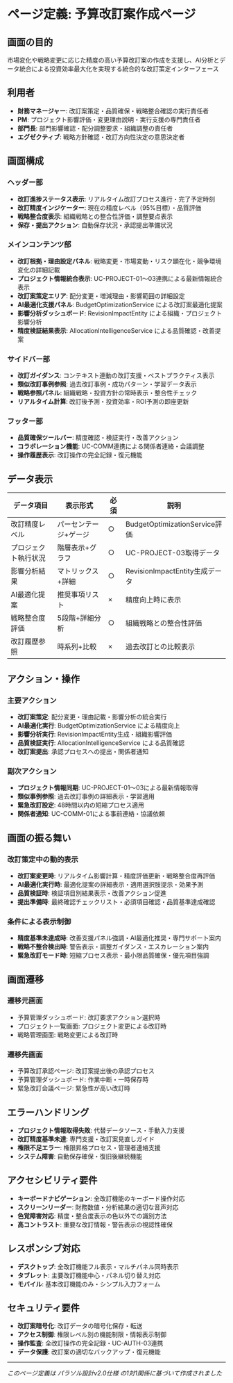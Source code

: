 # ページ定義: 予算改訂案作成ページ

## 画面の目的
市場変化や戦略変更に応じた精度の高い予算改訂案の作成を支援し、AI分析とデータ統合による投資効率最大化を実現する統合的な改訂策定インターフェース

## 利用者
- **財務マネージャー**: 改訂案策定・品質確保・戦略整合確認の実行責任者
- **PM**: プロジェクト影響評価・変更理由説明・実行支援の専門責任者
- **部門長**: 部門影響確認・配分調整要求・組織調整の責任者
- **エグゼクティブ**: 戦略方針確認・改訂方向性決定の意思決定者

## 画面構成

### ヘッダー部
- **改訂進捗ステータス表示**: リアルタイム改訂プロセス進行・完了予定時刻
- **改訂精度インジケーター**: 現在の精度レベル（95%目標）・品質評価
- **戦略整合度表示**: 組織戦略との整合性評価・調整要点表示
- **保存・提出アクション**: 自動保存状況・承認提出準備状況

### メインコンテンツ部
- **改訂根拠・理由設定パネル**: 戦略変更・市場変動・リスク顕在化・競争環境変化の詳細記載
- **プロジェクト情報統合表示**: UC-PROJECT-01〜03連携による最新情報統合表示
- **改訂案策定エリア**: 配分変更・増減理由・影響範囲の詳細設定
- **AI最適化支援パネル**: BudgetOptimizationService による改訂案最適化提案
- **影響分析ダッシュボード**: RevisionImpactEntity による組織・プロジェクト影響分析
- **精度検証結果表示**: AllocationIntelligenceService による品質確認・改善提案

### サイドバー部
- **改訂ガイダンス**: コンテキスト連動の改訂支援・ベストプラクティス表示
- **類似改訂事例参照**: 過去改訂事例・成功パターン・学習データ表示
- **戦略参照パネル**: 組織戦略・投資方針の常時表示・整合性チェック
- **リアルタイム計算**: 改訂後予測・投資効率・ROI予測の即座更新

### フッター部
- **品質確保ツールバー**: 精度確認・検証実行・改善アクション
- **コラボレーション機能**: UC-COMM連携による関係者連絡・会議調整
- **操作履歴表示**: 改訂操作の完全記録・復元機能

## データ表示

| データ項目 | 表示形式 | 必須 | 説明 |
|-----------|---------|------|------|
| 改訂精度レベル | パーセンテージ+ゲージ | ○ | BudgetOptimizationService評価 |
| プロジェクト執行状況 | 階層表示+グラフ | ○ | UC-PROJECT-03取得データ |
| 影響分析結果 | マトリックス+詳細 | ○ | RevisionImpactEntity生成データ |
| AI最適化提案 | 推奨事項リスト | × | 精度向上時に表示 |
| 戦略整合度評価 | 5段階+詳細分析 | ○ | 組織戦略との整合性評価 |
| 改訂履歴参照 | 時系列+比較 | × | 過去改訂との比較表示 |

## アクション・操作

### 主要アクション
- **改訂案策定**: 配分変更・理由記載・影響分析の統合実行
- **AI最適化実行**: BudgetOptimizationService による精度向上
- **影響分析実行**: RevisionImpactEntity生成・組織影響評価
- **品質検証実行**: AllocationIntelligenceService による品質確認
- **改訂案提出**: 承認プロセスへの提出・関係者通知

### 副次アクション
- **プロジェクト情報同期**: UC-PROJECT-01〜03による最新情報取得
- **類似事例参照**: 過去改訂事例の詳細表示・学習適用
- **緊急改訂設定**: 48時間以内の短縮プロセス適用
- **関係者通知**: UC-COMM-01による事前連絡・協議依頼

## 画面の振る舞い

### 改訂策定中の動的表示
- **改訂案変更時**: リアルタイム影響計算・精度評価更新・戦略整合度再評価
- **AI最適化実行時**: 最適化提案の詳細表示・適用選択肢提示・効果予測
- **品質検証時**: 検証項目別結果表示・改善アクション促進
- **提出準備時**: 最終確認チェックリスト・必須項目確認・品質基準達成確認

### 条件による表示制御
- **精度基準未達成時**: 改善支援パネル強調・AI最適化推奨・専門サポート案内
- **戦略不整合検出時**: 警告表示・調整ガイダンス・エスカレーション案内
- **緊急改訂モード時**: 短縮プロセス表示・最小限品質確保・優先項目強調

## 画面遷移

### 遷移元画面
- 予算管理ダッシュボード: 改訂要求アクション選択時
- プロジェクト一覧画面: プロジェクト変更による改訂時
- 戦略管理画面: 戦略変更による改訂時

### 遷移先画面
- 予算改訂承認ページ: 改訂案提出後の承認プロセス
- 予算管理ダッシュボード: 作業中断・一時保存時
- 緊急改訂会議ページ: 緊急性が高い改訂時

## エラーハンドリング
- **プロジェクト情報取得失敗**: 代替データソース・手動入力支援
- **改訂精度基準未達**: 専門支援・改訂案見直しガイド
- **権限不足エラー**: 権限昇格プロセス・管理者連絡支援
- **システム障害**: 自動保存確保・復旧後継続機能

## アクセシビリティ要件
- **キーボードナビゲーション**: 全改訂機能のキーボード操作対応
- **スクリーンリーダー**: 財務数値・分析結果の適切な音声対応
- **色覚障害対応**: 精度・整合度表示の色以外での識別方法
- **高コントラスト**: 重要な改訂情報・警告表示の視認性確保

## レスポンシブ対応
- **デスクトップ**: 全改訂機能フル表示・マルチパネル同時表示
- **タブレット**: 主要改訂機能中心・パネル切り替え対応
- **モバイル**: 基本改訂機能のみ・シンプル入力フォーム

## セキュリティ要件
- **改訂案暗号化**: 改訂データの暗号化保存・転送
- **アクセス制御**: 権限レベル別の機能制限・情報表示制御
- **操作監査**: 全改訂操作の完全記録・UC-AUTH-03連携
- **データ保護**: 改訂案の適切なバックアップ・復元機能

---
*このページ定義は パラソル設計v2.0仕様 の1対1関係に基づいて作成されました*
